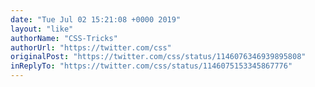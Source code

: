 ```yaml
---
date: "Tue Jul 02 15:21:08 +0000 2019"
layout: "like"
authorName: "CSS-Tricks"
authorUrl: "https://twitter.com/css"
originalPost: "https://twitter.com/css/status/1146076346939895808"
inReplyTo: "https://twitter.com/css/status/1146075153345867776"
---
```

